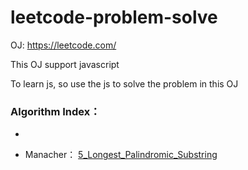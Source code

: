 # leetcode-problem-solve

OJ: https://leetcode.com/

This OJ support javascript

To learn js, so use the js to solve the problem in this OJ

### Algorithm Index：

-

- Manacher： [5_Longest_Palindromic_Substring](https://github.com/NoXF/leetcode-problem-solve/blob/master/5_Longest_Palindromic_Substring/solution.md)
